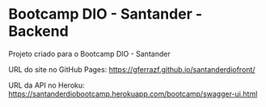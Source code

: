 # Bootcamp DIO - Santander - Backend
Projeto criado para o Bootcamp DIO - Santander

URL do site no GitHub Pages: https://gferrazf.github.io/santanderdiofront/

URL da API no Heroku: https://santanderdiobootcamp.herokuapp.com/bootcamp/swagger-ui.html
